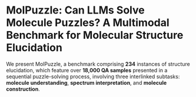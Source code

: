 # MolPuzzle: Can LLMs Solve Molecule Puzzles? A Multimodal Benchmark for Molecular Structure Elucidation

We present MolPuzzle, a benchmark comprising **234** instances of structure elucidation, which feature over **18,000 QA samples** presented in a sequential puzzle-solving process, involving three interlinked subtasks: **molecule understanding**, **spectrum interpretation**, and **molecule construction**.

